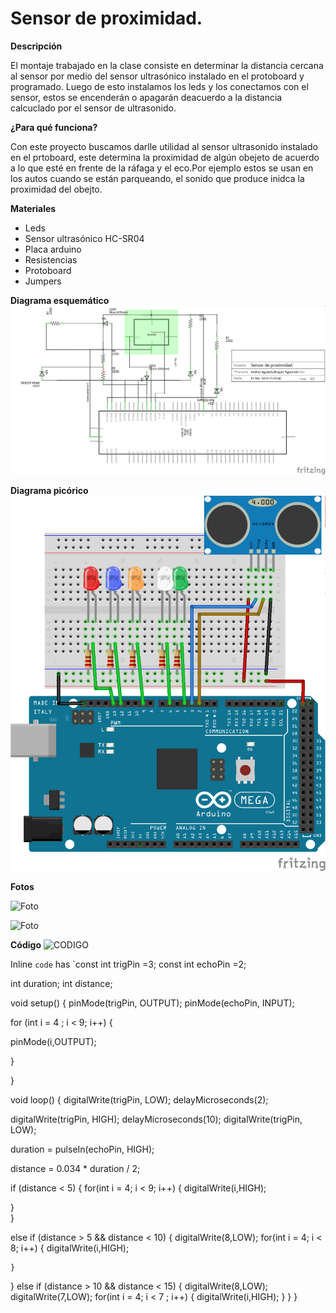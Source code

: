 # Sensor de proximidad.

**Descripción**

El montaje trabajado en la clase consiste en determinar la distancia cercana al sensor por medio del sensor ultrasónico instalado en el protoboard y programado. Luego de esto instalamos los leds y los conectamos con el sensor, estos se encenderán o apagarán deacuerdo a la distancia calcuclado por el sensor de ultrasonido.

**¿Para qué funciona?**

Con este proyecto buscamos darlle utilidad al sensor ultrasonido instalado en el prtoboard, este determina la proximidad de algún obejeto de acuerdo a lo que esté en frente de la ráfaga y el eco.Por ejemplo estos se usan en los autos cuando se están parqueando, el sonido que produce inidca la proximidad del obejto.

**Materiales**

- Leds
- Sensor ultrasónico HC-SR04
- Placa arduino
- Resistencias
- Protoboard 
- Jumpers 


**Diagrama esquemático**
![Diagrama esquemático ](https://github.com/angelacastros/PROYECTO-1/blob/master/images/Diagrama%20esquematico.png?raw=true)


**Diagrama picórico**
![Foto diagrama pictorico  ](https://github.com/angelacastros/PROYECTO-1/blob/master/images/Diagrama%20Pictorico.png?raw=true)


**Fotos**

![Foto](https://github.com/angelacastros/PROYECTO-1/blob/master/images/20190214_161130.jpg?raw=true)

![Foto](https://github.com/angelacastros/PROYECTO-1/blob/master/images/20190214_161151.jpg?raw=true)


**Código**
![CODIGO ](https://github.com/angelacastros/PROYECTO-1/blob/master/codes/sensor%20de%20proximidad/sensor%20de%20proximidad.ino)


Inline `code` has
 `const int trigPin =3;
  const int echoPin =2;

int duration;
int distance;

void setup() 
{
  pinMode(trigPin, OUTPUT);
  pinMode(echoPin, INPUT);
  
  for (int i = 4 ; i < 9; i++) 
  {

pinMode(i,OUTPUT);
    
  }
  
}

void loop() 
{
  digitalWrite(trigPin, LOW);
  delayMicroseconds(2);

digitalWrite(trigPin, HIGH);
delayMicroseconds(10);
digitalWrite(trigPin, LOW);

duration = pulseIn(echoPin, HIGH);

distance = 0.034 * duration / 2;

if (distance < 5) 
 {
  for(int i = 4; i < 9; i++)
   {
digitalWrite(i,HIGH);

   }  
 }
  
  else if (distance > 5 && distance < 10) 
  {
digitalWrite(8,LOW);
    for(int i = 4; i < 8; i++)
    {
digitalWrite(i,HIGH);   
  
    }
  }
  else if (distance > 10 && distance < 15) 
  {
digitalWrite(8,LOW);
digitalWrite(7,LOW);
    for(int i = 4; i < 7 ; i++)
    {
digitalWrite(i,HIGH);
    }
 }
}






